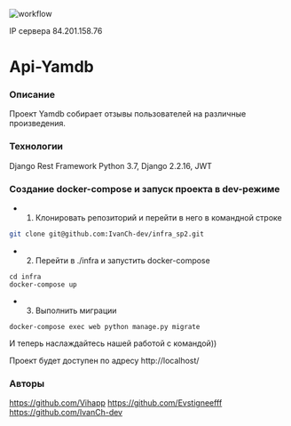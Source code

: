 ![workflow](https://github.com/IvanCh-dev/yamdb_final/actions/workflows/yamdb_workflow.yml/badge.svg)

IP сервера 84.201.158.76

# Api-Yamdb
### Описание
Проект Yamdb собирает отзывы пользователей на различные произведения.
### Технологии
Django Rest Framework
Python 3.7,
Django 2.2.16,
JWT
### Создание docker-compose и запуск проекта в dev-режиме
- 1) Клонировать репозиторий и перейти в него в командной строке
```bash
git clone git@github.com:IvanCh-dev/infra_sp2.git
```

 - 2) Перейти в ./infra и запустить docker-compose
```
сd infra
docker-compose up
```

 - 3) Выполнить миграции
```
docker-compose exec web python manage.py migrate
```

И  теперь наслаждайтесь нашей работой с командой))

Проект будет доступен по адресу http://localhost/

### Авторы
https://github.com/Vihapp
https://github.com/Evstigneefff
https://github.com/IvanCh-dev
